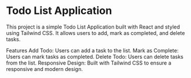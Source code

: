 # Todo List Application
This project is a simple Todo List Application built with React and styled using Tailwind CSS. It allows users to add, mark as completed, and delete tasks.

Features
Add Todo: Users can add a task to the list.
Mark as Complete: Users can mark tasks as completed.
Delete Todo: Users can delete tasks from the list.
Responsive Design: Built with Tailwind CSS to ensure a responsive and modern design.
